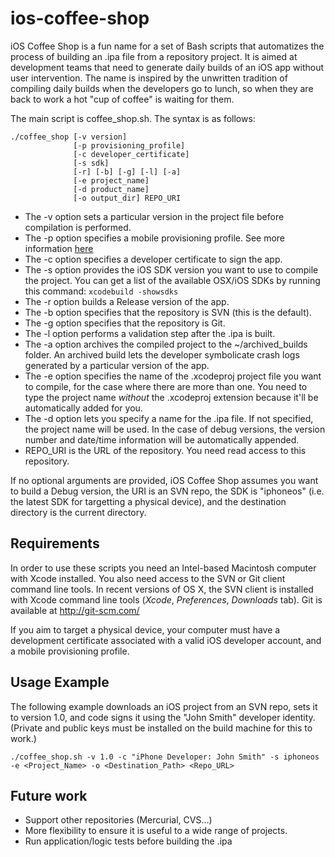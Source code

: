 ios-coffee-shop
===============

iOS Coffee Shop is a fun name for a set of Bash scripts that automatizes the process of building an .ipa file from a repository project. It is aimed at development teams that need to generate daily builds of an iOS app without user intervention. The name is inspired by the unwritten tradition of compiling daily builds when the developers go to lunch, so when they are back to work a hot "cup of coffee" is waiting for them.

The main script is coffee_shop.sh. The syntax is as follows:

	./coffee_shop [-v version] 
				  [-p provisioning_profile] 
				  [-c developer_certificate] 
				  [-s sdk]
				  [-r] [-b] [-g] [-l] [-a] 
				  [-e project_name]
				  [-d product_name] 
				  [-o output_dir] REPO_URI


- The -v option sets a particular version in the project file before compilation is performed.
- The -p option specifies a mobile provisioning profile. See more information [here](http://developer.apple.com/library/ios/#documentation/ToolsLanguages/Conceptual/DevPortalGuide/CreatingandDownloadingDevelopmentProvisioningProfiles/CreatingandDownloadingDevelopmentProvisioningProfiles.html)
- The -c option specifies a developer certificate to sign the app.
- The -s option provides the iOS SDK version you want to use to compile the project. You can get a list of the available OSX/iOS SDKs by running this command: `xcodebuild -showsdks`
- The -r option builds a Release version of the app.
- The -b option specifies that the repository is SVN (this is the default).
- The -g option specifies that the repository is Git.
- The -l option performs a validation step after the .ipa is built.
- The -a option archives the compiled project to the ~/archived_builds folder. An archived build lets the developer symbolicate crash logs generated by a particular version of the app.
- The -e option specifies the name of the .xcodeproj project file you want to compile, for the case where there are more than one. You need to type the project name *without* the .xcodeproj extension because it'll be automatically added for you.
- The -d option lets you specify a name for the .ipa file. If not specified, the project name will be used. In the case of debug versions, the version number and date/time information will be automatically appended.
- REPO_URI is the URL of the repository. You need read access to this repository.

 If no optional arguments are provided, iOS Coffee Shop assumes you want to build a Debug version, the URI is an SVN repo, the SDK is "iphoneos" (i.e. the latest SDK for targetting a physical device), and the destination directory is the current directory.
  
Requirements
------------

In order to use these scripts you need an Intel-based Macintosh computer with Xcode installed. You also need access to the SVN or Git client command line tools. In recent versions of OS X, the SVN client is installed with Xcode command line tools (*Xcode*, *Preferences*, *Downloads* tab). Git is available at http://git-scm.com/

If you aim to target a physical device, your computer must have a development certificate associated with a valid iOS developer account, and a mobile provisioning profile.

Usage Example
-------------
The following example downloads an iOS project from an SVN repo, sets it to version 1.0, and code signs it using the "John Smith" developer identity. (Private and public keys must be installed on the build machine for this to work.)

	./coffee_shop.sh -v 1.0 -c "iPhone Developer: John Smith" -s iphoneos -e <Project_Name> -o <Destination_Path> <Repo_URL>

Future work
-----------

- Support other repositories (Mercurial, CVS…)
- More flexibility to ensure it is useful to a wide range of projects.
- Run application/logic tests before building the .ipa